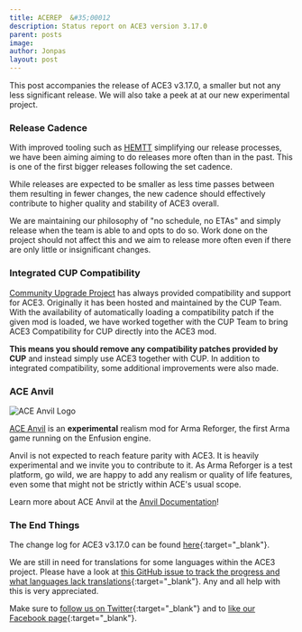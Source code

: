 ```yaml
---
title: ACEREP  &#35;00012
description: Status report on ACE3 version 3.17.0
parent: posts
image:
author: Jonpas
layout: post
---
```


This post accompanies the release of ACE3 v3.17.0, a smaller but not any less significant release. We will also take a peek at at our new experimental project.

<!--more-->

### Release Cadence

With improved tooling such as [HEMTT](https://github.com/BrettMayson/HEMTT) simplifying our release processes, we have been aiming aiming to do releases more often than in the past. This is one of the first bigger releases following the set cadence.

While releases are expected to be smaller as less time passes between them resulting in fewer changes, the new cadence should effectively contribute to higher quality and stability of ACE3 overall.

We are maintaining our philosophy of "no schedule, no ETAs" and simply release when the team is able to and opts to do so. Work done on the project should not affect this and we aim to release more often even if there are only little or insignificant changes.

### Integrated CUP Compatibility

[Community Upgrade Project](https://www.cup-arma3.org/) has always provided compatibility and support for ACE3. Originally it has been hosted and maintained by the CUP Team. With the availability of automatically loading a compatibility patch if the given mod is loaded, we have worked together with the CUP Team to bring ACE3 Compatibility for CUP directly into the ACE3 mod.

**This means you should remove any compatibility patches provided by CUP** and instead simply use ACE3 together with CUP. In addition to integrated compatibility, some additional improvements were also made.

### ACE Anvil

<div class="row">
    <div class="small-12 columns">
        <img src="{{site.baseUrl}}/img/news/240401_ace_anvil_logo.webp" alt="ACE Anvil Logo"/>
    </div>
</div>

[ACE Anvil](https://github.com/acemod/ACE-Anvil) is an **experimental** realism mod for Arma Reforger, the first Arma game running on the Enfusion engine.

Anvil is not expected to reach feature parity with ACE3. It is heavily experimental and we invite you to contribute to it. As Arma Reforger is a test platform, go wild, we are happy to add any realism or quality of life features, even some that might not be strictly within ACE's usual scope.

Learn more about ACE Anvil at the [Anvil Documentation](https://anvil.acemod.org/)!

### The End Things

The change log for ACE3 v3.17.0 can be found [here](https://github.com/acemod/ACE3/releases/v3.17.0){:target="_blank"}.

We are still in need for translations for some languages within the ACE3 project. Please have a look at [this GitHub issue to track the progress and what languages lack translations](https://github.com/acemod/ACE3/issues/367){:target="_blank"}. Any and all help with this is very appreciated.

Make sure to [follow us on Twitter](https://twitter.com/intent/follow?screen_name=ace3mod&tw_p=followbutton){:target="_blank"} and to [like our Facebook page](https://www.facebook.com/ACE3Mod/){:target="_blank"}.
